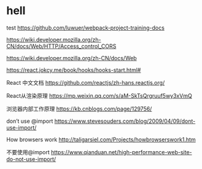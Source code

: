 # hell
test
https://github.com/luwuer/webpack-project-training-docs

https://wiki.developer.mozilla.org/zh-CN/docs/Web/HTTP/Access_control_CORS

https://wiki.developer.mozilla.org/zh-CN/docs/Web

https://react.jokcy.me/book/hooks/hooks-start.html#

React 中文文档 https://github.com/reactjs/zh-hans.reactjs.org/

React从渲染原理 https://mp.weixin.qq.com/s/aM-SkTsQrgruuf5wy3xVmQ

浏览器内部工作原理  https://kb.cnblogs.com/page/129756/

don’t use @import https://www.stevesouders.com/blog/2009/04/09/dont-use-import/

How browsers work  http://taligarsiel.com/Projects/howbrowserswork1.htm

不要使用@import   https://www.qianduan.net/high-performance-web-site-do-not-use-import/
